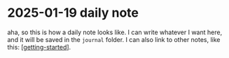 # 2025-01-19 daily note

aha, so this is how a daily note looks like. I can write whatever I want here, and it will be saved in the `journal` folder. I can also link to other notes, like this: [[getting-started]].


[//begin]: # "Autogenerated link references for markdown compatibility"
[getting-started]: mynotes/getting-started.md "Getting Started"
[//end]: # "Autogenerated link references"
